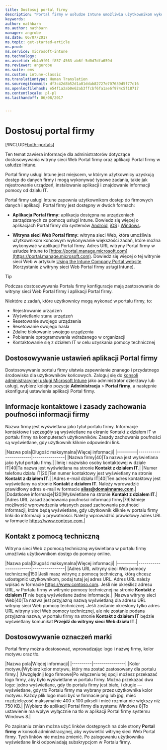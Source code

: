 ```yaml
---
title: Dostosuj portal firmy
description: "Portal firmy w usłudze Intune umożliwia użytkownikom wykonywanie typowych zadań, takich jak rejestrowanie urządzeń, instalowanie aplikacji i wyszukiwanie informacji działu IT."
keywords: 
author: nathbarn
ms.author: nathbarn
manager: angrobe
ms.date: 06/07/2017
ms.topic: get-started-article
ms.prod: 
ms.service: microsoft-intune
ms.technology: 
ms.assetid: eb4a9f01-f857-4563-ab6f-5d0d7dfa659d
ms.reviewer: angerobe
ms.suite: ems
ms.custom: intune-classic
ms.translationtype: Human Translation
ms.sourcegitcommit: df3c42d8b52d1a01ddab82727e707639d5f77c16
ms.openlocfilehash: e54f1a2ab0e62ab3ffcbf6fa1ae6f974c5f18717
ms.contentlocale: pl-pl
ms.lasthandoff: 06/08/2017


---
```


# <a name="customize-the-company-portal"></a>Dostosuj portal firmy

[!INCLUDE[both-portals](./includes/note-for-both-portals.md)]

Ten temat zawiera informacje dla administratorów dotyczące dostosowywania witryny sieci Web Portal firmy oraz aplikacji Portal firmy w usłudze Intune.

Portal firmy usługi Intune jest miejscem, w którym użytkownicy uzyskują dostęp do danych firmy i mogą wykonywać typowe zadania, takie jak rejestrowanie urządzeń, instalowanie aplikacji i znajdowanie informacji pomocy od działu IT.

Portal firmy usługi Intune zapewnia użytkownikom dostęp do firmowych danych i aplikacji. Portal firmy jest dostępny w dwóch formach:

-   **Aplikacja Portal firmy:** aplikacja dostępna na urządzeniach zarządzanych za pomocą usługi Intune. Dowiedz się więcej o aplikacjach Portal firmy dla systemów [Android](/intune-user-help/using-your-android-device-with-intune), [iOS](/intune-user-help/using-your-iOS-or-macOS-device-with-intune) i [Windows](/intune-user-help/using-your-windows-device-with-intune).


- **Witryna sieci Web Portal firmy:** witryna sieci Web, która umożliwia użytkownikom końcowym wykonywanie większości zadań, które można wykonywać w aplikacji Portal firmy. Adres URL witryny Portal firmy w usłudze Intune to [https://portal.manage.microsoft.com](https://portal.manage.microsoft.com). Dowiedz się więcej o tej witrynie sieci Web w artykule [Using the Intune Company Portal website](/intune-user-help/using-the-intune-company-portal-website) (Korzystanie z witryny sieci Web Portal firmy usługi Intune).

> [!TIP]
> Podczas dostosowywania Portalu firmy konfiguracje mają zastosowanie do witryny sieci Web Portal firmy i aplikacji Portal firmy.

Niektóre z zadań, które użytkownicy mogą wykonać w portalu firmy, to:

-   Rejestrowanie urządzeń
-   Wyświetlanie stanu urządzeń
-   Resetowanie swojego urządzenia
-   Resetowanie swojego hasła
-   Zdalne blokowanie swojego urządzenia
-   Pobieranie oprogramowania wdrażanego w organizacji
-   Kontaktowanie się z działem IT w celu uzyskania pomocy technicznej

## <a name="customize-company-portal-settings"></a>Dostosowywanie ustawień aplikacji Portal firmy
Dostosowywanie portalu firmy ułatwia zapewnienie znanego i przydatnego środowiska dla użytkowników końcowych. Zaloguj się do [konsoli administracyjnej usługi Microsoft Intune](https://manage.microsoft.com) jako administrator dzierżawy lub usługi, wybierz kolejno pozycje **Administracja** &gt; **Portal firmy**, a następnie skonfiguruj ustawienia aplikacji Portal firmy.

## <a name="company-contact-information-and-privacy-statement"></a>Informacje kontaktowe i zasady zachowania poufności informacji firmy
Nazwa firmy jest wyświetlana jako tytuł portalu firmy. Informacje kontaktowe i szczegóły są wyświetlane na ekranie Kontakt z działem IT w portalu firmy na komputerach użytkowników. Zasady zachowania poufności są wyświetlane, gdy użytkownik kliknie odpowiedni link.

|Nazwa pola|Długość maksymalna|Więcej informacji|
    |----------|------------------------|----------------|
    |Nazwa firmy|40|Ta nazwa jest wyświetlana jako tytuł portalu firmy.|
    |Imię i nazwisko osoby kontaktowej w dziale IT|40|Ta nazwa jest wyświetlana na stronie **Kontakt z działem IT**.|
    |Numer telefonu działu IT|20|Ten numer kontaktowy jest wyświetlany na stronie **Kontakt z działem IT**.|
    |Adres e-mail działu IT|40|Ten adres kontaktowy jest wyświetlany na stronie **Kontakt z działem IT**. Należy wprowadzić prawidłowy adres e-mail w formacie **alias@domainname.com**.|
    |Dodatkowe informacje|120|Wyświetlane na stronie **Kontakt z działem IT**.|
    |Adres URL zasad zachowania poufności informacji firmy|79|Istnieje możliwość wprowadzenia własnych zasad zachowania poufności informacji, które będą wyświetlane, gdy użytkownik kliknie w portalu firmy linki do informacji o prywatności. Należy wprowadzić prawidłowy adres URL w formacie https://www.contoso.com.|

## <a name="support-contacts"></a>Kontakt z pomocą techniczną
Witryna sieci Web z pomocą techniczną wyświetlana w portalu firmy umożliwia użytkownikom dostęp do pomocy online.

|Nazwa pola|Długość maksymalna|Więcej informacji|
    |----------|------------------------|----------------|
    |Adres URL witryny sieci Web pomocy technicznej|150|Jeśli masz witrynę z pomocą techniczną, którą chcesz udostępnić użytkownikom, podaj tutaj jej adres URL. Adres URL należy wpisać w formacie https://www.contoso.com. Jeśli nie określisz adresu URL, w Portalu firmy w witrynie pomocy technicznej na stronie **Kontakt z działem IT** nie będą wyświetlane żadne informacje.|
    |Nazwa witryny sieci Web|40|Ta nazwa jest przyjazną nazwą wyświetlaną dla adresu URL witryny sieci Web pomocy technicznej. Jeśli zostanie określony tylko adres URL witryny sieci Web pomocy technicznej, ale nie zostanie podana przyjazna nazwa, w portalu firmy na stronie **Kontakt z działem IT** będzie wyświetlany komunikat **Przejdź do witryny sieci Web działu IT**.|

## <a name="company-branding-customization"></a>Dostosowywanie oznaczeń marki
Portal firmy można dostosować, wprowadzając logo i nazwę firmy, kolor motywu oraz tło.

|Nazwa pola|Więcej informacji|
    |----------|----------------|
    |Kolor motywu|Wybierz kolor motywu, który ma zostać zastosowany dla portalu firmy.|
    |Uwzględnij logo firmowe|Po włączeniu tej opcji możesz przekazać logo firmy, aby było wyświetlane w portalu firmy. Można przekazać dwa logo: jedno wyświetlane, gdy tło portalu firmy jest białe, i drugie — wyświetlane, gdy tło Portalu firmy ma wybrany przez użytkownika kolor motywu. Każdy plik logo musi być w formacie png lub jpg, mieć rozdzielczość maksymalnie 400 x 100 pikseli i mieć rozmiar nie większy niż 750 KB.|
    |Wybierz tło aplikacji Portal firmy dla systemu Windows 8|To ustawienie ma wpływ wyłącznie na tło w aplikacji Portal firmy systemu Windows 8.|


Po zapisaniu zmian można użyć linków dostępnych na dole strony **Portal firmy** w konsoli administracyjnej, aby wyświetlić witrynę sieci Web Portal firmy. Tych linków nie można zmienić. Po zalogowaniu użytkownika wyświetlane linki odpowiadają subskrypcjom w Portalu firmy.


